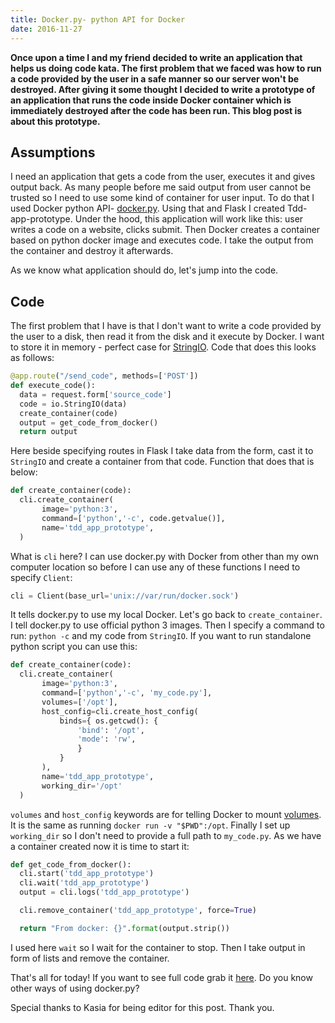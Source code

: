 ```yaml
---
title: Docker.py- python API for Docker
date: 2016-11-27
---
```


**Once upon a time I and my friend decided to write an application that
helps us doing code kata. The first problem that we faced was how to run
a code provided by the user in a safe manner so our server won't be
destroyed. After giving it some thought I decided to write a prototype
of an application that runs the code inside Docker container which is
immediately destroyed after the code has been run. This blog post is
about this prototype.**

## Assumptions

I need an application that gets a code from the user, executes it and
gives output back. As many people before me said output from user cannot
be trusted so I need to use some kind of container for user input. To do
that I used Docker python API-
[docker.py](https://github.com/docker/docker-py). Using that and Flask I
created Tdd-app-prototype. Under the hood, this application will work
like this: user writes a code on a website, clicks submit. Then Docker
creates a container based on python docker image and executes code. I
take the output from the container and destroy it afterwards.

As we know what application should do, let's jump into the code.

## Code

The first problem that I have is that I don't want to write a code
provided by the user to a disk, then read it from the disk and it
execute by Docker. I want to store it in memory - perfect case for
[StringIO](https://docs.python.org/3/library/io.html#io.StringIO). Code
that does this looks as follows:

```python
@app.route("/send_code", methods=['POST'])
def execute_code():
  data = request.form['source_code']
  code = io.StringIO(data)
  create_container(code)
  output = get_code_from_docker()
  return output
```

Here beside specifying routes in Flask I take data from the form, cast
it to `StringIO` and create a container from that code. Function that
does that is below:

```python
def create_container(code):
  cli.create_container(
       image='python:3',
       command=['python','-c', code.getvalue()],
       name='tdd_app_prototype',
  )
```

What is `cli` here? I can use docker.py with Docker from other than my
own computer location so before I can use any of these functions I need
to specify `Client`:

```python
cli = Client(base_url='unix://var/run/docker.sock')
```

It tells docker.py to use my local Docker. Let's go back to
`create_container`. I tell docker.py to use official python 3 images.
Then I specify a command to run: `python -c` and my code from
`StringIO`. If you want to run standalone python script you can use
this:

```python
def create_container(code):
  cli.create_container(
       image='python:3',
       command=['python','-c', 'my_code.py'],
       volumes=['/opt'],
       host_config=cli.create_host_config(
           binds={ os.getcwd(): {
               'bind': '/opt',
               'mode': 'rw',
               }
           }
       ),
       name='tdd_app_prototype',
       working_dir='/opt'
  )
```

`volumes` and `host_config` keywords are for telling Docker to mount
[volumes](https://docs.docker.com/engine/reference/run/#/volume-shared-filesystems).
It is the same as running `docker run -v "$PWD":/opt`. Finally I set up
`working_dir` so I don't need to provide a full path to `my_code.py`. As
we have a container created now it is time to start it:

```python
def get_code_from_docker():
  cli.start('tdd_app_prototype')
  cli.wait('tdd_app_prototype')
  output = cli.logs('tdd_app_prototype')

  cli.remove_container('tdd_app_prototype', force=True)

  return "From docker: {}".format(output.strip())
```

I used here `wait` so I wait for the container to stop. Then I take
output in form of lists and remove the container.

That's all for today! If you want to see full code grab it
[here](https://github.com/krzysztofzuraw/tdd-app-prototype). Do you know
other ways of using docker.py?

Special thanks to Kasia for being editor for this post. Thank you.
